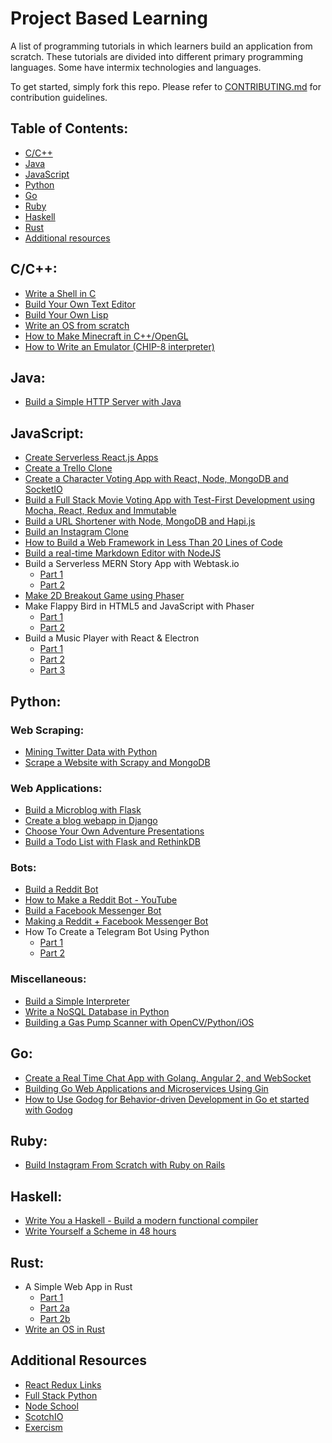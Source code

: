# Project Based Learning

A list of programming tutorials in which learners build an application from scratch. These tutorials are divided into different primary programming languages. Some have intermix technologies and languages.

To get started, simply fork this repo. Please refer to [CONTRIBUTING.md](CONTRIBUTING.md) for contribution guidelines.

## Table of Contents:
* [C/C++](#cc)
* [Java](#java)
* [JavaScript](#javascript)
* [Python](#python)
* [Go](#go)
* [Ruby](#ruby)
* [Haskell](#haskell)
* [Rust](#rust)
* [Additional resources](#additional-resources)

## C/C++:
* [Write a Shell in C](https://brennan.io/2015/01/16/write-a-shell-in-c/)
* [Build Your Own Text Editor](http://viewsourcecode.org/snaptoken/kilo/)
* [Build Your Own Lisp](http://www.buildyourownlisp.com/)
* [Write an OS from scratch](https://github.com/tuhdo/os01)
* [How to Make Minecraft in C++/OpenGL](https://www.youtube.com/playlist?list=PLMZ_9w2XRxiZq1vfw1lrpCMRDufe2MKV_)
* [How to Write an Emulator (CHIP-8 interpreter)](http://www.multigesture.net/articles/how-to-write-an-emulator-chip-8-interpreter/)

## Java:
* [Build a Simple HTTP Server with Java](http://javarevisited.blogspot.com/2015/06/how-to-create-http-server-in-java-serversocket-example.html)

## JavaScript:
* [Create Serverless React.js Apps](http://serverless-stack.com/)
* [Create a Trello Clone](http://codeloveandboards.com/blog/2016/01/04/trello-tribute-with-phoenix-and-react-pt-1/)
* [Create a Character Voting App with React, Node, MongoDB and SocketIO](http://sahatyalkabov.com/create-a-character-voting-app-using-react-nodejs-mongodb-and-socketio/)
* [Build a Full Stack Movie Voting App with Test-First Development using Mocha, React, Redux and Immutable](https://teropa.info/blog/2015/09/10/full-stack-redux-tutorial.html)
* [Build a URL Shortener with Node, MongoDB and Hapi.js](https://www.codetuts.tech/build-a-url-shortener-node-hapi-js/?utm_source=mybridge&utm_medium=blog&utm_campaign=read_more)
* [Build an Instagram Clone](https://hackhands.com/building-instagram-clone-angularjs-satellizer-nodejs-mongodb/)
* [How to Build a Web Framework in Less Than 20 Lines of Code](https://www.pubnub.com/blog/build-yourself-a-web-framework-in-less-than-20-lines-of-code/)
* [Build a real-time Markdown Editor with NodeJS](https://scotch.io/tutorials/building-a-real-time-markdown-viewer)
* Build a Serverless MERN Story App with Webtask.io
    * [Part 1](https://scotch.io/tutorials/build-a-serverless-mern-story-app-with-webtask-io-zero-to-deploy-1)
    * [Part 2](https://scotch.io/tutorials/build-a-serverless-mern-story-app-with-webtask-io-zero-to-deploy-2)
* [Make 2D Breakout Game using Phaser](https://developer.mozilla.org/en-US/docs/Games/Tutorials/2D_breakout_game_Phaser)
* Make Flappy Bird in HTML5 and JavaScript with Phaser
    * [Part 1](http://www.lessmilk.com/tutorial/flappy-bird-phaser-1)
    * [Part 2](http://www.lessmilk.com/tutorial/flappy-bird-phaser-2)
* Build a Music Player with React & Electron
    * [Part 1](https://scotch.io/tutorials/build-a-music-player-with-react-electron-i-setup-basic-concepts)
    * [Part 2](https://scotch.io/tutorials/build-a-music-player-with-react-electron-ii-making-the-ui)
    * [Part 3](https://scotch.io/tutorials/build-a-music-player-with-react-electron-iii-bringing-it-all-together)

## Python:
### Web Scraping:
* [Mining Twitter Data with Python](https://marcobonzanini.com/2015/03/02/mining-twitter-data-with-python-part-1/)
* [Scrape a Website with Scrapy and MongoDB](https://realpython.com/blog/python/web-scraping-with-scrapy-and-mongodb/)
### Web Applications:
* [Build a Microblog with Flask](https://blog.miguelgrinberg.com/post/the-flask-mega-tutorial-part-i-hello-world)
* [Create a blog webapp in Django](https://tutorial.djangogirls.org/en/)
* [Choose Your Own Adventure Presentations](https://www.twilio.com/blog/2015/03/choose-your-own-adventures-presentations-wizard-mode-part-1-of-3.html)
* [Build a Todo List with Flask and RethinkDB](https://realpython.com/blog/python/rethink-flask-a-simple-todo-list-powered-by-flask-and-rethinkdb/)
### Bots:
* [Build a Reddit Bot](http://pythonforengineers.com/build-a-reddit-bot-part-1/)
* [How to Make a Reddit Bot - YouTube](https://www.youtube.com/watch?v=krTUf7BpTc0)
* [Build a Facebook Messenger Bot](https://blog.hartleybrody.com/fb-messenger-bot/)
* [Making a Reddit + Facebook Messenger Bot](https://pythontips.com/2017/04/13/making-a-reddit-facebook-messenger-bot/)
* How To Create a Telegram Bot Using Python
    * [Part 1](https://khashtamov.com/en/how-to-create-a-telegram-bot-using-python/)
    * [Part 2](https://khashtamov.com/en/how-to-deploy-telegram-bot-django/)
### Miscellaneous:
* [Build a Simple Interpreter](https://ruslanspivak.com/lsbasi-part1/)
* [Write a NoSQL Database in Python](https://jeffknupp.com/blog/2014/09/01/what-is-a-nosql-database-learn-by-writing-one-in-python/)
* [Building a Gas Pump Scanner with OpenCV/Python/iOS](https://hackernoon.com/building-a-gas-pump-scanner-with-opencv-python-ios-116fe6c9ae8b)

## Go:
* [Create a Real Time Chat App with Golang, Angular 2, and WebSocket](https://www.thepolyglotdeveloper.com/2016/12/create-real-time-chat-app-golang-angular-2-websockets/)
* [Building Go Web Applications and Microservices Using Gin](https://semaphoreci.com/community/tutorials/building-go-web-applications-and-microservices-using-gin)
* [How to Use Godog for Behavior-driven Development in Go et started with Godog](https://semaphoreci.com/community/tutorials/how-to-use-godog-for-behavior-driven-development-in-go)

## Ruby:
* [Build Instagram From Scratch with Ruby on Rails](https://www.dropbox.com/s/9vq430e9s3q7pu8/Let%27s%20Build%20Instagram%20with%20Ruby%20on%20Rails%20-%20Free%20Edition.pdf?dl=0)

## Haskell:
* [Write You a Haskell - Build a modern functional compiler](http://dev.stephendiehl.com/fun/)
* [Write Yourself a Scheme in 48 hours](https://en.wikibooks.org/wiki/Write_Yourself_a_Scheme_in_48_Hours)

## Rust:
* A Simple Web App in Rust
    * [Part 1](http://joelmccracken.github.io/entries/a-simple-web-app-in-rust-pt-1/)
    * [Part 2a](http://joelmccracken.github.io/entries/a-simple-web-app-in-rust-pt-2a/)
    * [Part 2b](http://joelmccracken.github.io/entries/a-simple-web-app-in-rust-pt-2b/)
* [Write an OS in Rust](http://os.phil-opp.com/)

## Additional Resources
* [React Redux Links](https://github.com/markerikson/react-redux-links)
* [Full Stack Python](https://www.fullstackpython.com/)
* [Node School](https://nodeschool.io/)
* [ScotchIO](https://scotch.io/)
* [Exercism](http://www.exercism.io/)
